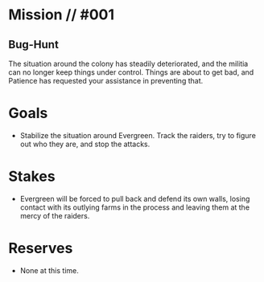 # Mission // #001
## Bug-Hunt

The situation around the colony has steadily deteriorated, and the militia can no longer keep things under control. Things are about to get bad, and Patience has requested your assistance in preventing that.

# Goals
- Stabilize the situation around Evergreen. Track the raiders, try to figure out who they are, and stop the attacks.

# Stakes
- Evergreen will be forced to pull back and defend its own walls, losing contact with its outlying farms in the process and leaving them at the mercy of the raiders.

# Reserves
- None at this time.